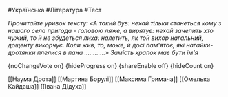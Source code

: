 #Українська #Література #Тест

*Прочитайте уривок тексту: «А такий був: нехай тільки станеться кому з нашого села пригода - головою ляже, а вирятує: нехай зачепить хто чужий, то й не збудеться лиха: налетить, як той вихор нагальний, дощенту викорчує. Коли жив, то, може, й досі пам'ятає, які нагайки-дротянки плелися в пана …………» Замість крапок має бути ім'я*

{noChangeVote on}
{hideProgress on}
{shareEnable off}
{hideCount on}

[[Наума Дрота]]
[[Мартина Борулі]]
[[Максима Гримача]]
[[Омелька Кайдаша]]
[[Івана Дідуха]]
